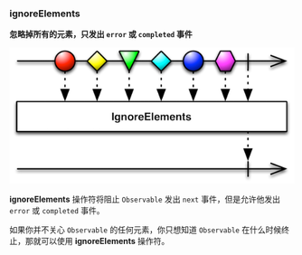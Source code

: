 ### ignoreElements

**忽略掉所有的元素，只发出 `error` 或 `completed` 事件**

![](/assets/Operator/Operators/ignoreElements.png)

**ignoreElements** 操作符将阻止 `Observable` 发出 `next` 事件，但是允许他发出 `error` 或 `completed` 事件。

如果你并不关心 `Observable` 的任何元素，你只想知道 `Observable` 在什么时候终止，那就可以使用 **ignoreElements** 操作符。
